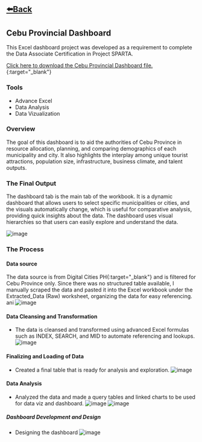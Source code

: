 ## [⬅️Back](./)

## Cebu Provincial Dashboard
This Excel dashboard project was developed as a requirement to complete the Data Associate Certification in Project SPARTA.

[Click here to download the Cebu Provincial Dashboard file.](https://downgit.github.io/#/home?url=https://github.com/greatcyan/cyrus-baruc-data-analytics-portfolio/blob/main/Cebu-Province-Dashboard.xlsb){:target="_blank"}

### Tools
- Advance Excel
- Data Analysis
- Data Vizualization

### Overview
The goal of this dashboard is to aid the authorities of Cebu Province in resource allocation, planning, and comparing demographics of each municipality and city. It also highlights the interplay among unique tourist attractions, population size, infrastructure, business climate, and talent outputs.

### The Final Output
The dashboard tab is the main tab of the workbook. It is a dynamic dashboard that allows users to select specific municipalities or cities, and the visuals automatically change, which is useful for comparative analysis, providing quick insights about the data. The dashboard uses visual hierarchies so that users can easily explore and understand the data.

![image](https://github.com/greatcyan/cyrus-baruc-data-analytics-portfolio/assets/95137493/bf8a439f-be42-40c0-8f1a-92cda686b0ac)


### The Process

#### Data source
The data source is from Digital Cities PH{:target="_blank"} and is filtered for Cebu Province only. Since there was no structured table available, I manually scraped the data and pasted it into the Excel workbook under the Extracted_Data (Raw) worksheet, organizing the data for easy referencing.
ani
  ![image](https://github.com/greatcyan/cyrus-baruc-data-analytics-portfolio/assets/95137493/f647afeb-16f5-45e6-925e-e4f1aa82007a)

#### Data Cleansing and Transformation
-  The data is cleansed and transformed using advanced Excel formulas such as INDEX, SEARCH, and MID to automate referencing and lookups.
![image](https://github.com/greatcyan/cyrus-baruc-data-analytics-portfolio/assets/95137493/c36cc8bd-5bbd-48c7-a6a4-d7d6215799aa)

#### Finalizing and Loading of Data
- Created a final table that is ready for analysis and exploration.
![image](https://github.com/greatcyan/cyrus-baruc-data-analytics-portfolio/assets/95137493/47d38abb-a342-40ec-83aa-50d4704b674e)

#### Data Analysis
- Analyzed the data and made a query tables and linked charts to be used for data viz and dashboard.
![image](https://github.com/greatcyan/cyrus-baruc-data-analytics-portfolio/assets/95137493/c961d0b4-9789-432b-a6d8-f17972501da0)
![image](https://github.com/greatcyan/cyrus-baruc-data-analytics-portfolio/assets/95137493/47e13d84-967b-4726-a138-feba0d4d1035)

##### Dashboard Development and Design
- Designing the dashboard
![image](https://github.com/greatcyan/cyrus-baruc-data-analytics-portfolio/assets/95137493/d7b9d2bd-874b-4a1a-a897-0a733deb6f0c)

